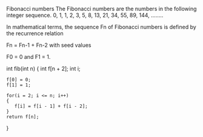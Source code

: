 Fibonacci numbers
The Fibonacci numbers are the numbers in the following integer sequence.
0, 1, 1, 2, 3, 5, 8, 13, 21, 34, 55, 89, 144, ……..

In mathematical terms, the sequence Fn of Fibonacci numbers is defined by the recurrence relation 

Fn = Fn-1 + Fn-2
with seed values 

F0 = 0 and F1 = 1.

int fib(int n)
{
    int f[n + 2];
    int i;
 
    f[0] = 0;
    f[1] = 1;
 
    for(i = 2; i <= n; i++)
    {
       f[i] = f[i - 1] + f[i - 2];
    }
    return f[n];
 }